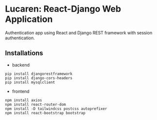 # Lucaren: React-Django Web Application  

Authentication app using React and Django REST framework with session authentication.

## Installations

* backend
```
pip install djangorestframework
pip install django-cors-headers
pip install mysqlclient
```

* frontend
```
npm install axios
npm install react-router-dom
npm install -D tailwindcss postcss autoprefixer
npm install react-bootstrap bootstrap

```
